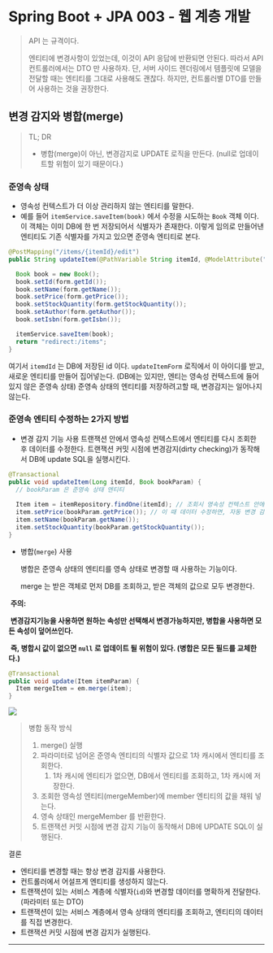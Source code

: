 # Spring Boot + JPA 003 - 웹 계층 개발







> API 는 규격이다.
>
> 엔티티에 변경사항이 있었는데, 이것이 API 응답에 반환되면 안된다. 따라서 API 컨트롤러에서는 DTO 만 사용하자. 단, 서버 사이드 렌더링에서 템플릿에 모델을 전달할 때는 엔티티를 그대로 사용해도 괜찮다. 하지만, 컨트롤러별 DTO를 만들어 사용하는 것을 권장한다.



## 변경 감지와 병합(merge)



> TL; DR
>
> - 병합(merge)이 아닌, 변경감지로 UPDATE 로직을 만든다. (null로 업데이트할 위험이 있기 때문이다.)

### 준영속 상태

* 영속성 컨텍스트가 더 이상 관리하지 않는 엔티티를 말한다.
* 예를 들어 `itemService.saveItem(book)` 에서 수정을 시도하는 `Book` 객체 이다. 이 객체는 이미 DB에 한 번 저장되어서 식별자가 존재한다. 이렇게 임의로 만들어낸 엔티티도 기존 식별자를 가지고 있으면 준영속 엔티티로 본다.

```java
@PostMapping("/items/{itemId}/edit")
public String updateItem(@PathVariable String itemId, @ModelAttribute("form") BookForm form) {

  Book book = new Book();
  book.setId(form.getId());
  book.setName(form.getName());
  book.setPrice(form.getPrice());
  book.setStockQuantity(form.getStockQuantity());
  book.setAuthor(form.getAuthor());
  book.setIsbn(form.getIsbn());

  itemService.saveItem(book);
  return "redirect:/items";
}
```

여기서 `itemdId` 는 DB에 저장된 id 이다. `updateItemForm` 로직에서 이 아이디를 받고, 새로운 엔티티를 만들어 집어넣는다. (DB에는 있지만, 엔티는 영속성 컨텍스트에 들어있지 않은 준영속 상태)  준영속 상태의 엔티티를 저장하려고할 때, 변경감지는 일어나지 않는다.



### 준영속 엔티티 수정하는 2가지 방법

* 변경 감지 기능 사용
  트랜잭션 안에서 영속성 컨텍스트에서 엔티티를 다시 조회한 후 데이터를 수정한다. 트랜잭션 커밋 시점에 변경감지(dirty checking)가 동작해서 DB에 update SQL을 실행시킨다.

 ```java
 @Transactional
 public void updateItem(Long itemId, Book bookParam) {
   // bookParam 은 준영속 상태 엔티티
  
   Item item = itemRepository.findOne(itemId); // 조회시 영속성 컨텍스트 안에 있음
   item.setPrice(bookParam.getPrice()); // 이 때 데이터 수정하면, 자동 변경 감지
   item.setName(bookParam.getName());
   item.setStockQuantity(bookParam.getStockQuantity());
 }
 ```

* 병합(`merge`) 사용

  병합은 준영속 상태의 엔티티를 영속 상태로 변경할 때 사용하는 기능이다.

  merge 는 받은 객체로 먼저 DB를 조회하고, 받은 객체의 값으로 모두 변경한다.



​				**주의:** 

​				**변경감지기능을 사용하면 원하는 속성만 선택해서 변경가능하지만, 병합을 사용하면 모든 속성이 덮어쓰인다.** 

​				**즉, 병합시 값이 없으면 `null` 로 업데이트 될 위험이 있다. (병합은 모든 필드를 교체한다.)**

```java
@Transactional
public void update(Item itemParam) {
  Item mergeItem = em.merge(item);
}
```

![](https://i.ibb.co/p2B4xZP/image.png)

> 병합 동작 방식
>
> 1. merge() 실행
> 2. 파라미터로 넘어온 준영속 엔티티의 식별자 값으로 1차 캐시에서 엔티티를 조회한다.
>    1. 1차 캐시에 엔티티가 없으면, DB에서 엔티티를 조회하고, 1차 캐시에 저장한다.
> 3. 조회한 영속성 엔티티(mergeMember)에 member 엔티티의 값을 채워 넣는다. 
> 4. 영속 상태인 mergeMember 를 반환한다.
> 5. 트랜잭션 커밋 시점에 변경 감지 기능이 동작해서 DB에 UPDATE SQL이 실행된다.



결론

* 엔티티를 변경할 때는 항상 변경 감지를 사용한다.
* 컨트롤러에서 어설프게 엔티티를 생성하지 않는다.
* 트랜잭션이 있는 서비스 계층에 식별자(`id`)와 변경할 데이터를 명확하게 전달한다. (파라미터 또는 DTO)
* 트랜잭션이 있는 서비스 계층에서 영속 상태의 엔티티를 조회하고, 엔티티의 데이터를 직접 변경한다.
* 트랜잭션 커밋 시점에 변경 감지가 실행된다.



---







